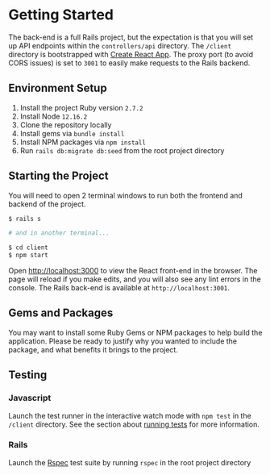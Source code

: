 # Getting Started

The back-end is a full Rails project, but the expectation is that you will set up API endpoints within the `controllers/api` directory. The `/client` directory is bootstrapped with [Create React App](https://github.com/facebook/create-react-app). The proxy port (to avoid CORS issues) is set to `3001` to easily make requests to the Rails backend.

## Environment Setup

1. Install the project Ruby version `2.7.2`
2. Install Node `12.16.2`
3. Clone the repository locally
4. Install gems via `bundle install`
5. Install NPM packages via `npm install`
6. Run `rails db:migrate db:seed` from the root project directory

## Starting the Project

You will need to open 2 terminal windows to run both the frontend and backend of
the project.

```bash
$ rails s

# and in another terminal...

$ cd client
$ npm start
```

Open [http://localhost:3000](http://localhost:3000) to view the React front-end in the browser. The page will reload if you make edits, and you will also see any lint errors in the console. The Rails back-end is available at `http://localhost:3001`.

## Gems and Packages

You may want to install some Ruby Gems or NPM packages to help build the application. Please be ready to justify why you wanted to
include the package, and what benefits it brings to the project.

## Testing

### Javascript

Launch the test runner in the interactive watch mode with `npm test` in the `/client` directory. See the section about [running tests](https://facebook.github.io/create-react-app/docs/running-tests) for more information.

### Rails

Launch the [Rspec](https://github.com/rspec/rspec-rails) test suite by running `rspec` in the root project directory
